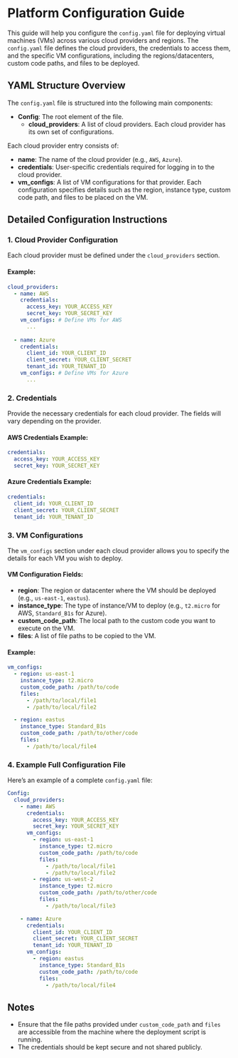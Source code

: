 # Platform Configuration Guide

This guide will help you configure the `config.yaml` file for deploying virtual machines (VMs) across various cloud providers and regions. The `config.yaml` file defines the cloud providers, the credentials to access them, and the specific VM configurations, including the regions/datacenters, custom code paths, and files to be deployed.

## YAML Structure Overview

The `config.yaml` file is structured into the following main components:

- **Config**: The root element of the file.
  - **cloud_providers**: A list of cloud providers. Each cloud provider has its own set of configurations.

Each cloud provider entry consists of:
- **name**: The name of the cloud provider (e.g., `AWS`, `Azure`).
- **credentials**: User-specific credentials required for logging in to the cloud provider.
- **vm_configs**: A list of VM configurations for that provider. Each configuration specifies details such as the region, instance type, custom code path, and files to be placed on the VM.

## Detailed Configuration Instructions

### 1. Cloud Provider Configuration

Each cloud provider must be defined under the `cloud_providers` section.

#### Example:
```yaml
cloud_providers:
  - name: AWS
    credentials:
      access_key: YOUR_ACCESS_KEY
      secret_key: YOUR_SECRET_KEY
    vm_configs: # Define VMs for AWS
      ...
      
  - name: Azure
    credentials:
      client_id: YOUR_CLIENT_ID
      client_secret: YOUR_CLIENT_SECRET
      tenant_id: YOUR_TENANT_ID
    vm_configs: # Define VMs for Azure
      ...
```

### 2. Credentials

Provide the necessary credentials for each cloud provider. The fields will vary depending on the provider.

#### AWS Credentials Example:
```yaml
credentials:
  access_key: YOUR_ACCESS_KEY
  secret_key: YOUR_SECRET_KEY
```

#### Azure Credentials Example:
```yaml
credentials:
  client_id: YOUR_CLIENT_ID
  client_secret: YOUR_CLIENT_SECRET
  tenant_id: YOUR_TENANT_ID
```

### 3. VM Configurations

The `vm_configs` section under each cloud provider allows you to specify the details for each VM you wish to deploy.

#### VM Configuration Fields:
- **region**: The region or datacenter where the VM should be deployed (e.g., `us-east-1`, `eastus`).
- **instance_type**: The type of instance/VM to deploy (e.g., `t2.micro` for AWS, `Standard_B1s` for Azure).
- **custom_code_path**: The local path to the custom code you want to execute on the VM.
- **files**: A list of file paths to be copied to the VM.

#### Example:
```yaml
vm_configs:
  - region: us-east-1
    instance_type: t2.micro
    custom_code_path: /path/to/code
    files:
      - /path/to/local/file1
      - /path/to/local/file2

  - region: eastus
    instance_type: Standard_B1s
    custom_code_path: /path/to/other/code
    files:
      - /path/to/local/file4
```

### 4. Example Full Configuration File

Here’s an example of a complete `config.yaml` file:

```yaml
Config:
  cloud_providers:
    - name: AWS
      credentials:
        access_key: YOUR_ACCESS_KEY
        secret_key: YOUR_SECRET_KEY
      vm_configs:
        - region: us-east-1
          instance_type: t2.micro
          custom_code_path: /path/to/code
          files:
            - /path/to/local/file1
            - /path/to/local/file2
        - region: us-west-2
          instance_type: t2.micro
          custom_code_path: /path/to/other/code
          files:
            - /path/to/local/file3

    - name: Azure
      credentials:
        client_id: YOUR_CLIENT_ID
        client_secret: YOUR_CLIENT_SECRET
        tenant_id: YOUR_TENANT_ID
      vm_configs:
        - region: eastus
          instance_type: Standard_B1s
          custom_code_path: /path/to/code
          files:
            - /path/to/local/file4
```

## Notes

- Ensure that the file paths provided under `custom_code_path` and `files` are accessible from the machine where the deployment script is running.
- The credentials should be kept secure and not shared publicly.